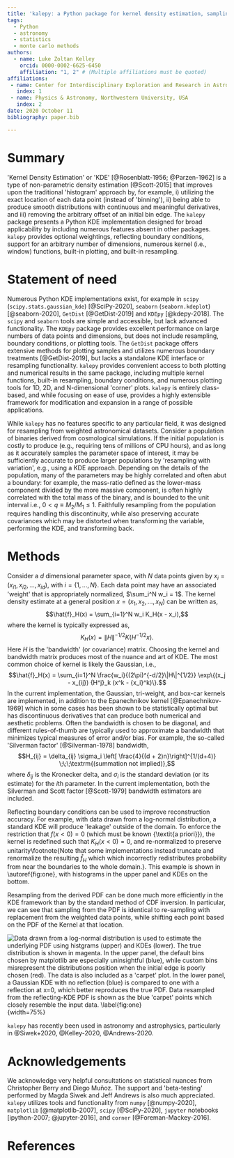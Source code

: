 ```yaml
---
title: 'kalepy: a Python package for kernel density estimation, sampling and plotting'
tags:
  - Python
  - astronomy
  - statistics
  - monte carlo methods
authors:
  - name: Luke Zoltan Kelley
    orcid: 0000-0002-6625-6450
    affiliation: "1, 2" # (Multiple affiliations must be quoted)
affiliations:
 - name: Center for Interdisciplinary Exploration and Research in Astrophysics (CIERA), Northwestern University, USA
   index: 1
 - name: Physics & Astronomy, Northwestern University, USA
   index: 2
date: 2020 October 11
bibliography: paper.bib

---
```


# Summary

'Kernel Density Estimation' or 'KDE' [@Rosenblatt-1956; @Parzen-1962] is a type of non-parametric density estimation [@Scott-2015] that improves upon the traditional 'histogram' approach by, for example, i) utilizing the exact location of each data point (instead of 'binning'), ii) being able to produce smooth distributions with continuous and meaningful derivatives, and iii) removing the arbitrary offset of an initial bin edge.  The `kalepy` package presents a Python KDE implementation designed for broad applicability by including numerous features absent in other packages.  `kalepy` provides optional weightings, reflecting boundary conditions, support for an arbitrary number of dimensions, numerous kernel (i.e., window) functions, built-in plotting, and built-in resampling.

# Statement of need

Numerous Python KDE implementations exist, for example in `scipy` (`scipy.stats.gaussian_kde`) [@SciPy-2020], `seaborn` (`seaborn.kdeplot`) [@seaborn-2020], `GetDist` [@GetDist-2019] and `KDEpy` [@kdepy-2018].  The `scipy` and `seaborn` tools are simple and accessible, but lack advanced functionality.  The `KDEpy` package provides excellent performance on large numbers of data points and dimensions, but does not include resampling, boundary conditions, or plotting tools.  The `GetDist` package offers extensive methods for plotting samples and utilizes numerous boundary treatments [@GetDist-2019], but lacks a standalone KDE interface or resampling functionality.  `kalepy` provides convenient access to both plotting and numerical results in the same package, including multiple kernel functions, built-in resampling, boundary conditions, and numerous plotting tools for 1D, 2D, and N-dimensional 'corner' plots.  `kalepy` is entirely class-based, and while focusing on ease of use, provides a highly extensible framework for modification and expansion in a range of possible applications.

While `kalepy` has no features specific to any particular field, it was designed for resampling from weighted astronomical datasets.  Consider a population of binaries derived from cosmological simulations.  If the initial population is costly to produce (e.g., requiring tens of millions of CPU hours), and as long as it accurately samples the parameter space of interest, it may be sufficiently accurate to produce larger populations by 'resampling with variation', e.g., using a KDE approach.  Depending on the details of the population, many of the parameters may be highly correlated and often abut a boundary: for example, the mass-ratio defined as the lower-mass component divided by the more massive component, is often highly correlated with the total mass of the binary, and is bounded to the unit interval i.e., $0 < q \equiv M_2 / M_1 \leq 1$.  Faithfully resampling from the population requires handling this discontinuity, while also preserving accurate covariances which may be distorted when transforming the variable, performing the KDE, and transforming back.


# Methods

Consider a $d$ dimensional parameter space, with $N$ data points given by $x_i = (x_{i1}, x_{i2}, ..., x_{id})$, with $i = \{1, ..., N\}$.  Each data point may have an associated 'weight' that is appropriately normalized, $\sum_i^N w_i = 1$.  The kernel density estimate at a general position $x = (x_1, x_2, ..., x_N)$ can be written as,
$$\hat{f}_H(x) = \sum_{i=1}^N w_i K_H(x - x_i),$$
where the kernel is typically expressed as,
$$K_H(x) = \|H\|^{-1/2} K\left(H^{-1/2} x \right).$$
Here $H$ is the 'bandwidth' (or covariance) matrix.  Choosing the kernel and bandwidth matrix produces most of the nuance and art of KDE.  The most common choice of kernel is likely the Gaussian, i.e.,
$$\hat{f}_H(x) = \sum_{i=1}^N \frac{w_i}{(2\pi)^{-d/2}\|H\|^{1/2}} \exp\{(x_j - x_{ij}) {H^j}_k (x^k - {x_i}^k)\}.$$
In the current implementation, the Gaussian, tri-weight, and box-car kernels are implemented, in addition to the Epanechnikov kernel [@Epanechnikov-1969] which in some cases has been shown to be statistically optimal but has discontinuous derivatives that can produce both numerical and aesthetic problems.
Often the bandwidth is chosen to be diagonal, and different rules-of-thumb are typically used to approximate a bandwidth that minimizes typical measures of error and/or bias.  For example, the so-called 'Silverman factor' [@Silverman-1978] bandwidth,
$$H_{ij} = \delta_{ij} \sigma_i \left[ \frac{4}{(d + 2)n}\right]^{1/(d+4)} \;\;\;\textrm{(summation not implied)},$$
where $\delta_{ij}$ is the Kronecker delta, and $\sigma_i$ is the standard deviation (or its estimate) for the $i$th parameter.  In the current implementation, both the Silverman and Scott factor [@Scott-1979] bandwidth estimators are included.

Reflecting boundary conditions can be used to improve reconstruction accuracy.  For example, with data drawn from a log-normal distribution, a standard KDE will produce 'leakage' outside of the domain.  To enforce the restriction that $f(x < 0) = 0$ (which must be known {\textit{a priori}}), the kernel is redefined such that $K_H(x < 0) = 0$, and re-normalized to preserve unitarity\footnote{Note that some implementations instead truncate and renormalize the resulting $\hat{f}_H$ which which incorrectly redistributes probability from near the boundaries to the whole domain.}.  This example is shown in \autoref{fig:one}, with histograms in the upper panel and KDEs on the bottom.

Resampling from the derived PDF can be done much more efficiently in the KDE framework than by the standard method of CDF inversion.  In particular, we can see that sampling from the PDF is identical to re-sampling with replacement from the weighted data points, while shifting each point based on the PDF of the Kernel at that location.

![Data drawn from a log-normal distribution is used to estimate the underlying PDF using histgrams (upper) and KDEs (lower).  The true distribution is shown in magenta.  In the upper panel, the default bins chosen by `matplotlib` are especially uninsightful (blue), while custom bins misrepresent the distributions position when the initial edge is poorly chosen (red).  The data is also included as a 'carpet' plot.  In the lower panel, a Gaussian KDE with no reflection (blue) is compared to one with a reflection at $x=0$, which better reproduces the true PDF.  Data resampled from the reflecting-KDE PDF is shown as the blue 'carpet' points which closely resemble the input data. \label{fig:one}](fig_one.png){width=75%}

`kalepy` has recently been used in astronomy and astrophysics, particularly in @Siwek+2020, @Kelley-2020, @Andrews-2020.

# Acknowledgements

We acknowledge very helpful consultations on statistical nuances from Christopher Berry and Diego Muñoz.  The support and 'beta-testing' performed by Magda Siwek and Jeff Andrews is also much appreciated.  `kalepy` utilizes tools and functionality from `numpy` [@numpy-2020], `matplotlib` [@matplotlib-2007], `scipy` [@SciPy-2020], `jupyter` notebooks [ipython-2007; @jupyter-2016], and `corner` [@Foreman-Mackey-2016].

# References
